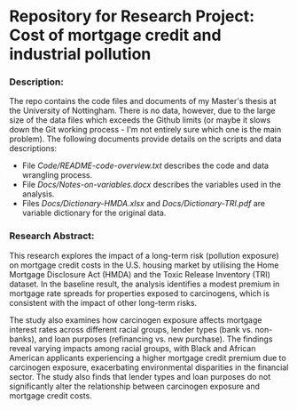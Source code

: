 # Repository for Research Project: Cost of mortgage credit and industrial pollution

### Description: 
The repo contains the code files and documents of my Master's thesis at the University of Nottingham. There is no data, however, due to the large size of the data files which exceeds the Github limits (or maybe it slows down the Git working process - I'm not entirely sure which one is the main problem). The following documents provide details on the scripts and data descriptions:
- File _Code/README-code-overview.txt_ describes the code and data wrangling process.<br />
- File _Docs/Notes-on-variables.docx_ describes the variables used in the analysis.<br />
- Files _Docs/Dictionary-HMDA.xlsx_ and _Docs/Dictionary-TRI.pdf_ are variable dictionary for the original data.

### Research Abstract:
This research explores the impact of a long-term risk (pollution exposure) on mortgage credit costs in the U.S. housing market by utilising the Home Mortgage Disclosure Act (HMDA) and the Toxic Release Inventory (TRI) dataset. In the baseline result, the analysis identifies a modest premium in mortgage rate spreads for properties exposed to carcinogens, which is consistent with the impact of other long-term risks.

The study also examines how carcinogen exposure affects mortgage interest rates across different racial groups, lender types (bank vs. non-banks), and loan purposes (refinancing vs. new purchase). The findings reveal varying impacts among racial groups, with Black and African American applicants experiencing a higher mortgage credit premium due to carcinogen exposure, exacerbating environmental disparities in the financial sector. The study also finds that lender types and loan purposes do not significantly alter the relationship between carcinogen exposure and mortgage credit costs.
